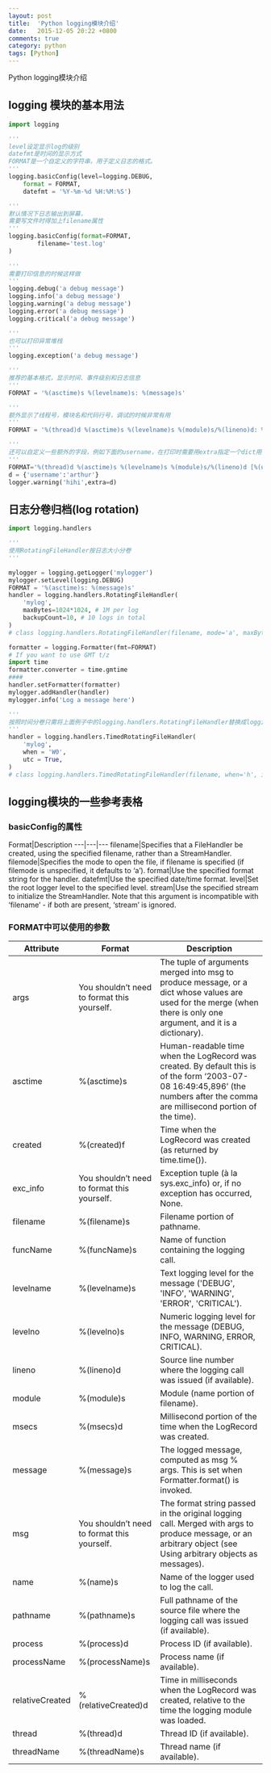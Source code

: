 ```yaml
---
layout: post
title:  'Python logging模块介绍'
date:   2015-12-05 20:22 +0800
comments: true
category: python
tags: [Python]
---
```


Python logging模块介绍

## logging 模块的基本用法

```python
import logging

'''
level设定显示log的级别
datefmt是时间的显示方式
FORMAT是一个自定义的字符串，用于定义日志的格式。
'''
logging.basicConfig(level=logging.DEBUG,
    format = FORMAT,
    datefmt = '%Y-%m-%d %H:%M:%S')

'''
默认情况下日志输出到屏幕，
需要写文件时得加上filename属性
'''
logging.basicConfig(format=FORMAT,
        filename='test.log'
)
    
'''
需要打印信息的时候这样做
'''
logging.debug('a debug message')
logging.info('a debug message')
logging.warning('a debug message')
logging.error('a debug message')
logging.critical('a debug message')

'''
也可以打印异常堆栈
'''
logging.exception('a debug message')

'''
推荐的基本格式，显示时间、事件级别和日志信息
'''
FORMAT = '%(asctime)s %(levelname)s: %(message)s'

'''
额外显示了线程号，模块名和代码行号，调试的时候非常有用
'''
FORMAT = '%(thread)d %(asctime)s %(levelname)s %(module)s/%(lineno)d: %(message)s'

'''
还可以自定义一些额外的字段，例如下面的username，在打印时需要用extra指定一个dict用于解释自定义字段
'''
FORMAT='%(thread)d %(asctime)s %(levelname)s %(module)s/%(lineno)d [%(username)s]: %(message)s'
d = {'username':'arthur'}
logger.warning('hihi',extra=d)

```

## 日志分卷归档(log rotation)

```python
import logging.handlers

'''
使用RotatingFileHandler按日志大小分卷
'''

mylogger = logging.getLogger('mylogger')
mylogger.setLevel(logging.DEBUG)
FORMAT = '%(asctime)s: %(message)s'
handler = logging.handlers.RotatingFileHandler(
    'mylog', 
    maxBytes=1024*1024, # 1M per log
    backupCount=10, # 10 logs in total
)
# class logging.handlers.RotatingFileHandler(filename, mode='a', maxBytes=0, backupCount=0, encoding=None, delay=0)

formatter = logging.Formatter(fmt=FORMAT)
# If you want to use GMT t/z
import time
formatter.converter = time.gmtime 
####
handler.setFormatter(formatter)
mylogger.addHandler(handler)
mylogger.info('Log a message here')

'''
按照时间分卷只需将上面例子中的logging.handlers.RotatingFileHandler替换成logging.handlers.TimedRotatingFileHandler
'''
handler = logging.handlers.TimedRotatingFileHandler(
    'mylog',
    when = 'W0',
    utc = True,
)
# class logging.handlers.TimedRotatingFileHandler(filename, when='h', interval=1, backupCount=0, encoding=None, delay=False, utc=False)

```

## logging模块的一些参考表格

### basicConfig的属性

Format|Description
---|---|---
filename|Specifies that a FileHandler be created, using the specified filename, rather than a StreamHandler.
filemode|Specifies the mode to open the file, if filename is specified (if filemode is unspecified, it defaults to ‘a’).
format|Use the specified format string for the handler.
datefmt|Use the specified date/time format.
level|Set the root logger level to the specified level.
stream|Use the specified stream to initialize the StreamHandler. Note that this argument is incompatible with ‘filename’ - if both are present, ‘stream’ is ignored.

### FORMAT中可以使用的参数

Attribute|Format|Description
---|---|---
args|You shouldn’t need to format this yourself.|The tuple of arguments merged into msg to produce message, or a dict whose values are used for the merge (when there is only one argument, and it is a dictionary).
asctime|%(asctime)s|Human-readable time when the LogRecord was created. By default this is of the form ‘2003-07-08 16:49:45,896’ (the numbers after the comma are millisecond portion of the time).
created|%(created)f|Time when the LogRecord was created (as returned by time.time()).
exc_info|You shouldn’t need to format this yourself.|Exception tuple (à la sys.exc_info) or, if no exception has occurred, None.
filename|%(filename)s|Filename portion of pathname.
funcName|%(funcName)s|Name of function containing the logging call.
levelname|%(levelname)s|Text logging level for the message ('DEBUG', 'INFO', 'WARNING', 'ERROR', 'CRITICAL').
levelno|%(levelno)s|Numeric logging level for the message (DEBUG, INFO, WARNING, ERROR, CRITICAL).
lineno|%(lineno)d|Source line number where the logging call was issued (if available).
module|%(module)s|Module (name portion of filename).
msecs|%(msecs)d|Millisecond portion of the time when the LogRecord was created.
message|%(message)s|The logged message, computed as msg % args. This is set when Formatter.format() is invoked.
msg|You shouldn’t need to format this yourself.|The format string passed in the original logging call. Merged with args to produce message, or an arbitrary object (see Using arbitrary objects as messages).
name|%(name)s|Name of the logger used to log the call.
pathname|%(pathname)s|Full pathname of the source file where the logging call was issued (if available).
process|%(process)d|Process ID (if available).
processName|%(processName)s|Process name (if available).
relativeCreated|%(relativeCreated)d|Time in milliseconds when the LogRecord was created, relative to the time the logging module was loaded.
thread|%(thread)d|Thread ID (if available).
threadName|%(threadName)s|Thread name (if available).